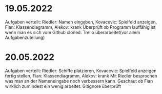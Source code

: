 # 19.05.2022
Aufgaben verteilt:
Riedler: Namen eingeben, Kovacevic: Spielfeld anzeigen, Fian: Klassendiagramm, Alekov: krank
Überprüft ob Programm lauffähig ist wenn man es sich vom Github cloned. 
Trello überarbeitet(vor allem Aufgabenzuteilung)

# 20.05.2022
Aufgaben verteilt: 
Riedler: Schiffe platzieren, Kovacevic: Spielfeld anzeigen fertig stellen, Fian: Klassendiagramm, Alekov: krank
Mit Riedler besprochen was man an der Nameneingabe noch verbessern kann.
Geschaut ob Fian wirklich zumindest ein wenig arbeitet.
Gitignore überprüft
